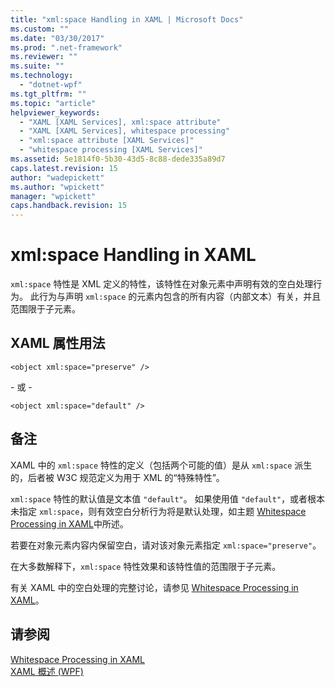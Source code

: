 ```yaml
---
title: "xml:space Handling in XAML | Microsoft Docs"
ms.custom: ""
ms.date: "03/30/2017"
ms.prod: ".net-framework"
ms.reviewer: ""
ms.suite: ""
ms.technology: 
  - "dotnet-wpf"
ms.tgt_pltfrm: ""
ms.topic: "article"
helpviewer_keywords: 
  - "XAML [XAML Services], xml:space attribute"
  - "XAML [XAML Services], whitespace processing"
  - "xml:space attribute [XAML Services]"
  - "whitespace processing [XAML Services]"
ms.assetid: 5e1814f0-5b30-43d5-8c88-dede335a89d7
caps.latest.revision: 15
author: "wadepickett"
ms.author: "wpickett"
manager: "wpickett"
caps.handback.revision: 15
---
```

# xml:space Handling in XAML
`xml:space` 特性是 XML 定义的特性，该特性在对象元素中声明有效的空白处理行为。  此行为与声明 `xml:space` 的元素内包含的所有内容（内部文本）有关，并且范围限于子元素。  
  
## XAML 属性用法  
  
```  
<object xml:space="preserve" />  
```  
  
 \- 或 \-  
  
```  
<object xml:space="default" />  
```  
  
## 备注  
 XAML 中的 `xml:space` 特性的定义（包括两个可能的值）是从 `xml:space` 派生的，后者被 W3C 规范定义为用于 XML 的“特殊特性”。  
  
 `xml:space` 特性的默认值是文本值 `"default"`。  如果使用值 `"default"`，或者根本未指定 `xml:space`，则有效空白分析行为将是默认处理，如主题 [Whitespace Processing in XAML](../../../docs/framework/xaml-services/whitespace-processing-in-xaml.md)中所述。  
  
 若要在对象元素内容内保留空白，请对该对象元素指定 `xml:space="preserve"`。  
  
 在大多数解释下，`xml:space` 特性效果和该特性值的范围限于子元素。  
  
 有关 XAML 中的空白处理的完整讨论，请参见 [Whitespace Processing in XAML](../../../docs/framework/xaml-services/whitespace-processing-in-xaml.md)。  
  
## 请参阅  
 [Whitespace Processing in XAML](../../../docs/framework/xaml-services/whitespace-processing-in-xaml.md)   
 [XAML 概述 \(WPF\)](../../../ocs/framework/wpf/advanced/xaml-overview-wpf.md)